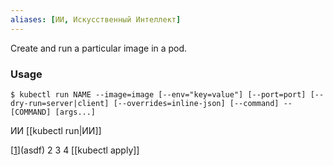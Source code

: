 ```yaml
---
aliases: [ИИ, Искусственный Интеллект]
---
```



Create and run a particular image in a pod.

### Usage

`$ kubectl run NAME --image=image [--env="key=value"] [--port=port] [--dry-run=server|client] [--overrides=inline-json] [--command] -- [COMMAND] [args...]`

ИИ
[[kubectl run|ИИ]]

[[1](qwert)](asdf)
2
3
4
[[kubectl apply]]


